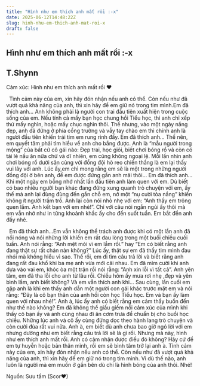 ```yaml
---
title: "Hình như em thích anh mất rồi :-x"
date: 2025-06-12T14:48:22Z
slug: hinh-nhu-em-thich-anh-mat-roi-x
draft: false
---
```


## Hình như em thích anh mất rồi :-x

## T.Shynn

Cảm xúc: Hình như em thích anh mất rồi ♥
 
​ ​ ​Tình cảm này của em, xin hãy đón nhận nếu anh có thể. Còn nếu như đã vượt quá khả năng của anh, thì xin hãy để em giữ nó trong tim mình.​Em đã thích anh…
Anh không phải là người con trai đầu tiên xuất hiện trong cuộc sống của em. Nếu tính cả mấy bạn học chung hồi Tiểu học, thì anh chỉ xếp thứ mấy nghìn, hoặc mấy chục nghìn thôi. Thế nhưng, vào một ngày nắng đẹp, anh đã đứng ở phía cổng trường và vẫy tay chào em thì chính anh là người đầu tiên khiến trái tim em rung rinh đấy.
Em đã thích anh…
Thế nên, em quyết tâm phải tìm hiểu về anh cho bắng được. Anh là “mẫu người trong mộng” của bất cứ cô gái nào: Đẹp trai, học giỏi, biết chơi bóng rổ và còn có tài lẻ nấu ăn nữa chứ và dĩ nhiên, em cũng không ngoại lệ. Mỗi lần nhìn anh chơi bóng rổ dưới sân cùng với đồng đội hò reo chiến thắng là em lại thấy vui lây với anh. Lúc ấy,em chỉ mong rằng em sẽ là một trong những người đồng đội ở bên anh, để em được đứng gần anh mãi thôi…
Em đã thích anh…
Khi một ngày em bỗng nhớ nhất lần đầu tiên anh làm quen với em. Dù biết có bao nhiêu người bạn khác đang đứng xung quanh trò chuyện với em, ấy thế mà anh lại đùng đùng đến gần chỗ em, nở một “nụ cười tỏa nắng” khiến không ít người trầm trồ. Anh lại còn nói nhỏ nhẹ với em: “Anh thấy em trông quen lắm. Anh kết bạn với em nhé!”. Chỉ với câu nói ngắn ngủi ấy thôi mà em vẫn nhớ như in từng khoảnh khắc ấy cho đến suốt tuần. Em bắt đền anh đấy nhé.
 
 ​​ ​ ​Em đã thích anh…​Em vẫn không thể trách anh được khi có một lần anh đã nổi nóng và nói những lời khiến em rất đau lòng trong một buổi chiều cuối tuần. Anh nói rằng: “Anh mệt mỏi vì em lắm rồi.” hay “Em có biết rằng anh đang thật sự rất chán nản không?” Lúc ấy, thật sự em đã thấy tim mình đau nhói mà không hiểu vì sao. Thế rồi, em đi tìm câu trả lời và biết rằng anh đang rất đau khổ khi ba mẹ anh vừa mới cãi nhau. Em đã mỉm cười khi anh dựa vào vai em, khóc òa một trận rồi nói rằng: “Anh xin lỗi vì tất cả”. Anh yên tâm, em đã tha lỗi cho anh từ lâu rồi. Chiều hôm ấy mưa rơi nhẹ ,đẹp và yên bình lắm, anh biết không?
Và em vẫn thích anh khi…
Sau cùng, lần cuối em gặp anh là khi em thấy anh dẫn một người con gái khác trước mặt em và nói rằng: “Đây là cô bạn thân của anh hồi còn học Tiểu học. Em và bạn ấy làm quen với nhau nhé!”. Anh à, lúc ấy anh có biết rằng em cảm thấy buồn đến như thế nào không? Em đã không thể giấu giếm nổi cảm xúc của mình khi thấy cô bạn ấy và anh cùng nhau đi ăn cơm trưa để chuẩn bị cho buổi học chiều. Những lúc anh và cô ấy cùng đứng dọc theo hành lang trò chuyện và còn cười đùa rất vui nữa.
Anh à, em biết dù anh chưa bao giờ ngỏ lời với em nhưng dường như em biết rằng câu trả lời sẽ là gì rồi. Nhưng mà này, hình như em thích anh mất rồi. Anh có cảm nhận được điều đó không? Hãy cứ để em tự huyễn hoặc bản thân mình, rồi em sẽ bình tâm trở lại anh à. Tình cảm này của em, xin hãy đón nhận nếu anh có thể. Còn nếu như đã vượt quá khả năng của anh, thì xin hãy để em giữ nó trong tim mình. Vì dù thế nào, anh luôn là người mà em muốn ở gần bên dù chỉ là hình bóng của anh thôi. Nhé!
 
 
Nguồn: Sưu tầm (Scor♥)
